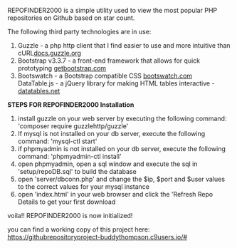 REPOFINDER2000 is a simple utility used to view the most popular PHP repositories on Github based on star count.

The following third party technologies are in use:
<ol>
<li>Guzzle - a php http client that I find easier to use and more intuitive than cURL<a href='http://docs.guzzle.org' target='_blank'>docs.guzzle.org</a></li>
<li>Bootstrap v3.3.7 - a front-end framework that allows for quick prototyping <a href='http://getbootstrap.com' target='_blank'>getbootstrap.com</a></li>
<li>Bootswatch - a Bootstrap compatible CSS <a href='http://bootswatch.com' target='_blank'>bootswatch.com</a> </li>
</li>DataTable.js - a jQuery  library for making HTML tables interactive - <a href='https://datatables.net' target='_blank'>datatables.net</a></li>
</ol>

<strong>STEPS FOR REPOFINDER2000 Installation</strong>

1. install guzzle on your web server by executing the following command: 'composer require guzzlehttp/guzzle'
2. If mysql is not installed on your db server, execute the following command: 'mysql-ctl start'
3. if phpmyadmin is not installed  on your db server, execute the following command: 'phpmyadmin-ctl install'
4. open phpmyadmin, open a sql window and execute the sql in 'setup/repoDB.sql' to build the database
5. open 'server/dbconn.php' and change the $ip, $port and $user values to the correct values for your mysql instance 
6. open 'index.html' in your web browser and click the 'Refresh Repo Details to get your first download

voila!! REPOFINDER2000 is now initialized!

you can find a working copy of this project here: <a href='https://githubrepositoryproject-buddythompson.c9users.io/#'>https://githubrepositoryproject-buddythompson.c9users.io/#</a>

